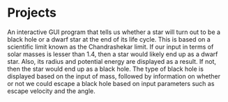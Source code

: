 # Projects
An interactive GUI program that tells us whether a star will turn out to be a black hole or a dwarf star at the end of its life cycle. This is based on a scientific limit known as the Chandrashekar limit. If our input in terms of solar masses is lesser than 1.4, then a star would likely end up as a dwarf star. Also, its radius and potential energy are displayed as a result. If not, then the star would end up as a black hole. The type of black hole is displayed based on the input of mass, followed by information on whether or not we could escape a black hole based on input parameters such as escape velocity and the angle.
